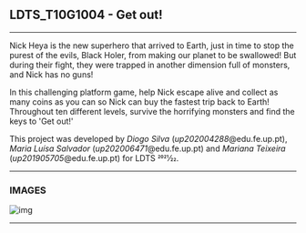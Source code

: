 ## LDTS_T10G1004 - Get out!

------

Nick Heya is the new superhero that arrived to Earth, just in time to stop the purest of the evils, Black Holer, from making our planet to be swallowed! But during their fight, they were trapped in another dimension full of monsters, and Nick has no guns!

In this challenging platform game, help Nick escape alive and collect as many coins as you can so Nick can buy the fastest trip back to Earth! Throughout ten different levels, survive the horrifying monsters and find the keys to 'Get out!'

This project was developed by *Diogo Silva* (*up202004288*@edu.fe.up.pt), *Maria Luísa Salvador* (*up202006471*@edu.fe.up.pt) and *Mariana Teixeira* (*up201905705*@edu.fe.up.pt) for LDTS 2021⁄22.

------

### IMAGES

![img](https://cdn.discordapp.com/attachments/904020458922455050/928785239923380304/game.png)

------
